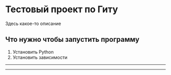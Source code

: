 # Тестовый проект по Гиту

Здесь какое-то описание

## Что нужно чтобы запустить программу

1. Установить Python
2. Установить зависимости

-------------------------------
-------------------------------